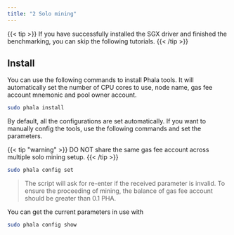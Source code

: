```yaml
---
title: "2 Solo mining"
---
```



{{< tip >}}
If you have successfully installed the SGX driver and finished the benchmarking, you can skip the following tutorials.
{{< /tip >}}

## Install

You can use the following commands to install Phala tools. It will automatically set the number of CPU cores to use, node name, gas fee account mnemonic and pool owner account.

```bash
sudo phala install
```

By default, all the configurations are set automatically. If you want to manually config the tools, use the following commands and set the parameters.

{{< tip "warning" >}}
DO NOT share the same gas fee account across multiple solo mining setup.
{{< /tip >}}

```bash
sudo phala config set
```

> The script will ask for re-enter if the received parameter is invalid.
> To ensure the proceeding of mining, the balance of gas fee account should be greater than 0.1 PHA.

You can get the current parameters in use with

```bash
sudo phala config show
```

